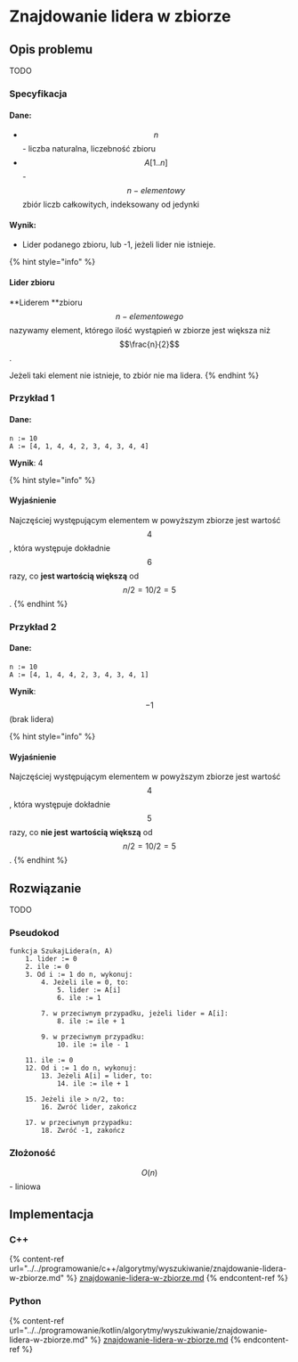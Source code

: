 # Znajdowanie lidera w zbiorze

## Opis problemu

TODO

### Specyfikacja

#### Dane:

* $$n$$ - liczba naturalna, liczebność zbioru
* $$A[1..n]$$ - $$n-elementowy$$ zbiór liczb całkowitych, indeksowany od jedynki

#### Wynik:

* Lider podanego zbioru, lub -1, jeżeli lider nie istnieje.

{% hint style="info" %}
#### Lider zbioru

**Liderem **zbioru $$n-elementowego$$ nazywamy element, którego ilość wystąpień w zbiorze jest większa niż $$\frac{n}{2}$$.

Jeżeli taki element nie istnieje, to zbiór nie ma lidera.
{% endhint %}

### Przykład 1

#### Dane:

```
n := 10
A := [4, 1, 4, 4, 2, 3, 4, 3, 4, 4]
```

**Wynik**: 4

{% hint style="info" %}
#### Wyjaśnienie

Najczęściej występującym elementem w powyższym zbiorze jest wartość $$4$$, która występuje dokładnie $$6$$ razy, co **jest wartością większą** od $$n/2=10/2=5$$.
{% endhint %}

### Przykład 2

#### Dane:

```
n := 10
A := [4, 1, 4, 4, 2, 3, 4, 3, 4, 1]
```

**Wynik**: $$-1$$ (brak lidera)

{% hint style="info" %}
#### Wyjaśnienie

Najczęściej występującym elementem w powyższym zbiorze jest wartość $$4$$, która występuje dokładnie $$5$$ razy, co **nie jest** **wartością większą** od $$n/2=10/2=5$$.
{% endhint %}

## Rozwiązanie

TODO

### Pseudokod

```
funkcja SzukajLidera(n, A)
    1. lider := 0
    2. ile := 0
    3. Od i := 1 do n, wykonuj:
        4. Jeżeli ile = 0, to:
            5. lider := A[i]
            6. ile := 1
        
        7. w przeciwnym przypadku, jeżeli lider = A[i]:
            8. ile := ile + 1
        
        9. w przeciwnym przypadku:
            10. ile := ile - 1
        
    11. ile := 0
    12. Od i := 1 do n, wykonuj:
        13. Jeżeli A[i] = lider, to:
            14. ile := ile + 1
        
    15. Jeżeli ile > n/2, to:
        16. Zwróć lider, zakończ
    
    17. w przeciwnym przypadku:
        18. Zwróć -1, zakończ
```

### Złożoność

$$O(n)$$ - liniowa

## Implementacja

### C++

{% content-ref url="../../programowanie/c++/algorytmy/wyszukiwanie/znajdowanie-lidera-w-zbiorze.md" %}
[znajdowanie-lidera-w-zbiorze.md](../../programowanie/c++/algorytmy/wyszukiwanie/znajdowanie-lidera-w-zbiorze.md)
{% endcontent-ref %}

### Python

{% content-ref url="../../programowanie/kotlin/algorytmy/wyszukiwanie/znajdowanie-lidera-w-zbiorze.md" %}
[znajdowanie-lidera-w-zbiorze.md](../../programowanie/kotlin/algorytmy/wyszukiwanie/znajdowanie-lidera-w-zbiorze.md)
{% endcontent-ref %}
